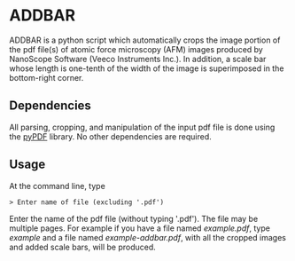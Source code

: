 ADDBAR
======

ADDBAR is a python script which automatically crops the image portion of the pdf file(s) of atomic force microscopy (AFM) images produced by NanoScope Software (Veeco Instruments Inc.). In addition, a scale bar whose length is one-tenth of the width of the image is superimposed in the bottom-right corner.


Dependencies
------------

All parsing, cropping, and manipulation of the input pdf file is done using the [pyPDF](http://pybrary.net/pyPdf/) library. No other dependencies are required.


Usage
-----

At the command line, type

```$ python addbar.py
> Enter name of file (excluding '.pdf')
```

Enter the name of the pdf file (without typing '.pdf'). The file may be multiple pages. For example if you have a file named *example.pdf*, type *example* and a file named *example-addbar.pdf*, with all the cropped images and added scale bars, will be produced.

